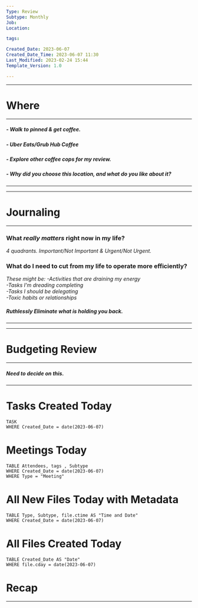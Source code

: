 ```yaml
---
Type: Review
Subtype: Monthly
Job: 
Location: 

tags: 

Created_Date: 2023-06-07
Created_Date_Time: 2023-06-07 11:30
Last_Modified: 2023-02-24 15:44
Template_Version: 1.0

---
```

---
# Where
---
##### - Walk to pinned & get coffee.
##### - Uber Eats/Grub Hub Coffee
##### - Explore other coffee cops for my review.
##### - Why did you choose this location, and what do you like about it?
---


---
# Journaling 
---
### What _really matters_ right now in my life?
_4 quadrants. Important/Not Important & Urgent/Not Urgent._

### What do I need to cut from my life to operate more efficiently?
_These might be:_
_-Activities that are draining my energy  
-Tasks I'm dreading completing  
-Tasks I should be delegating  
-Toxic habits or relationships_
##### Ruthlessly Eliminate what is holding you back.
---



---
# Budgeting Review
---
##### Need to decide on this.


---







# Tasks Created Today
```dataview
TASK
WHERE Created_Date = date(2023-06-07)
```

# Meetings Today
```dataview
TABLE Attendees, tags , Subtype
WHERE Created_Date = date(2023-06-07)
WHERE Type = "Meeting"
```
# All New Files Today with Metadata
```dataview
TABLE Type, Subtype, file.ctime AS "Time and Date"
WHERE Created_Date = date(2023-06-07)
```

# All Files Created Today
```dataview
TABLE Created_Date AS "Date"
WHERE file.cday = date(2023-06-07)
```

# Recap
---
